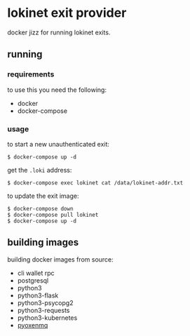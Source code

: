 # lokinet exit provider 

docker jizz for running lokinet exits.

## running

### requirements

to use this you need the following:

* docker
* docker-compose

### usage

to start a new unauthenticated exit:

    $ docker-compose up -d

get the `.loki` address:

    $ docker-compose exec lokinet cat /data/lokinet-addr.txt

to update the exit image:

    $ docker-compose down
    $ docker-compose pull lokinet
    $ docker-compose up -d


## building images

building docker images from source:

* cli wallet rpc
* postgresql
* python3
* python3-flask
* python3-psycopg2
* python3-requests
* python3-kubernetes
* [pyoxenmq](https://github.com/oxen-io/oxen-pylokimq)
